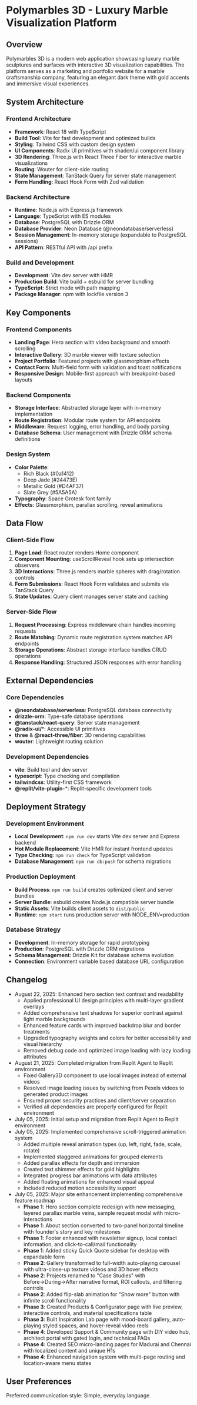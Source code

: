 # Polymarbles 3D - Luxury Marble Visualization Platform

## Overview

Polymarbles 3D is a modern web application showcasing luxury marble sculptures and surfaces with interactive 3D visualization capabilities. The platform serves as a marketing and portfolio website for a marble craftsmanship company, featuring an elegant dark theme with gold accents and immersive visual experiences.

## System Architecture

### Frontend Architecture
- **Framework**: React 18 with TypeScript
- **Build Tool**: Vite for fast development and optimized builds
- **Styling**: Tailwind CSS with custom design system
- **UI Components**: Radix UI primitives with shadcn/ui component library
- **3D Rendering**: Three.js with React Three Fiber for interactive marble visualizations
- **Routing**: Wouter for client-side routing
- **State Management**: TanStack Query for server state management
- **Form Handling**: React Hook Form with Zod validation

### Backend Architecture
- **Runtime**: Node.js with Express.js framework
- **Language**: TypeScript with ES modules
- **Database**: PostgreSQL with Drizzle ORM
- **Database Provider**: Neon Database (@neondatabase/serverless)
- **Session Management**: In-memory storage (expandable to PostgreSQL sessions)
- **API Pattern**: RESTful API with /api prefix

### Build and Development
- **Development**: Vite dev server with HMR
- **Production Build**: Vite build + esbuild for server bundling
- **TypeScript**: Strict mode with path mapping
- **Package Manager**: npm with lockfile version 3

## Key Components

### Frontend Components
- **Landing Page**: Hero section with video background and smooth scrolling
- **Interactive Gallery**: 3D marble viewer with texture selection
- **Project Portfolio**: Featured projects with glassmorphism effects
- **Contact Form**: Multi-field form with validation and toast notifications
- **Responsive Design**: Mobile-first approach with breakpoint-based layouts

### Backend Components
- **Storage Interface**: Abstracted storage layer with in-memory implementation
- **Route Registration**: Modular route system for API endpoints
- **Middleware**: Request logging, error handling, and body parsing
- **Database Schema**: User management with Drizzle ORM schema definitions

### Design System
- **Color Palette**: 
  - Rich Black (#0a1412)
  - Deep Jade (#24473E) 
  - Metallic Gold (#D4AF37)
  - Slate Grey (#5A5A5A)
- **Typography**: Space Grotesk font family
- **Effects**: Glassmorphism, parallax scrolling, reveal animations

## Data Flow

### Client-Side Flow
1. **Page Load**: React router renders Home component
2. **Component Mounting**: useScrollReveal hook sets up intersection observers
3. **3D Interactions**: Three.js renders marble spheres with drag/rotation controls
4. **Form Submissions**: React Hook Form validates and submits via TanStack Query
5. **State Updates**: Query client manages server state and caching

### Server-Side Flow
1. **Request Processing**: Express middleware chain handles incoming requests
2. **Route Matching**: Dynamic route registration system matches API endpoints
3. **Storage Operations**: Abstract storage interface handles CRUD operations
4. **Response Handling**: Structured JSON responses with error handling

## External Dependencies

### Core Dependencies
- **@neondatabase/serverless**: PostgreSQL database connectivity
- **drizzle-orm**: Type-safe database operations
- **@tanstack/react-query**: Server state management
- **@radix-ui/***: Accessible UI primitives
- **three** & **@react-three/fiber**: 3D rendering capabilities
- **wouter**: Lightweight routing solution

### Development Dependencies
- **vite**: Build tool and dev server
- **typescript**: Type checking and compilation
- **tailwindcss**: Utility-first CSS framework
- **@replit/vite-plugin-***: Replit-specific development tools

## Deployment Strategy

### Development Environment
- **Local Development**: `npm run dev` starts Vite dev server and Express backend
- **Hot Module Replacement**: Vite HMR for instant frontend updates
- **Type Checking**: `npm run check` for TypeScript validation
- **Database Management**: `npm run db:push` for schema migrations

### Production Deployment
- **Build Process**: `npm run build` creates optimized client and server bundles
- **Server Bundle**: esbuild creates Node.js compatible server bundle
- **Static Assets**: Vite builds client assets to `dist/public`
- **Runtime**: `npm start` runs production server with NODE_ENV=production

### Database Strategy
- **Development**: In-memory storage for rapid prototyping
- **Production**: PostgreSQL with Drizzle ORM migrations
- **Schema Management**: Drizzle Kit for database schema evolution
- **Connection**: Environment variable based database URL configuration

## Changelog

- August 22, 2025: Enhanced hero section text contrast and readability
  - Applied professional UI design principles with multi-layer gradient overlays
  - Added comprehensive text shadows for superior contrast against light marble backgrounds
  - Enhanced feature cards with improved backdrop blur and border treatments
  - Upgraded typography weights and colors for better accessibility and visual hierarchy
  - Removed debug code and optimized image loading with lazy loading attributes
- August 21, 2025: Completed migration from Replit Agent to Replit environment
  - Fixed Gallery3D component to use local images instead of external videos
  - Resolved image loading issues by switching from Pexels videos to generated product images
  - Ensured proper security practices and client/server separation
  - Verified all dependencies are properly configured for Replit environment
- July 05, 2025: Initial setup and migration from Replit Agent to Replit environment
- July 05, 2025: Implemented comprehensive scroll-triggered animation system
  - Added multiple reveal animation types (up, left, right, fade, scale, rotate)
  - Implemented staggered animations for grouped elements
  - Added parallax effects for depth and immersion
  - Created text shimmer effects for gold highlights
  - Integrated progress bar animations with data attributes
  - Added floating animations for enhanced visual appeal
  - Included reduced motion accessibility support
- July 05, 2025: Major site enhancement implementing comprehensive feature roadmap
  - **Phase 1**: Hero section complete redesign with new messaging, layered parallax marble veins, sample request modal with micro-interactions
  - **Phase 1**: About section converted to two-panel horizontal timeline with founder's story and key milestones
  - **Phase 1**: Footer enhanced with newsletter signup, local contact information, and click-to-call/mail functionality
  - **Phase 1**: Added sticky Quick Quote sidebar for desktop with expandable form
  - **Phase 2**: Gallery transformed to full-width auto-playing carousel with ultra-close-up texture videos and 3D hover effects
  - **Phase 2**: Projects renamed to "Case Studies" with Before→During→After narrative format, ROI callouts, and filtering controls
  - **Phase 2**: Added flip-slab animation for "Show more" button with infinite scroll functionality
  - **Phase 3**: Created Products & Configurator page with live preview, interactive controls, and material specifications table
  - **Phase 3**: Built Inspiration Lab page with mood-board gallery, auto-playing styled spaces, and hover-reveal video reels
  - **Phase 4**: Developed Support & Community page with DIY video hub, architect portal with gated login, and technical FAQs
  - **Phase 4**: Created SEO micro-landing pages for Madurai and Chennai with localized content and unique H1s
  - **Phase 4**: Enhanced navigation system with multi-page routing and location-aware menu states

## User Preferences

Preferred communication style: Simple, everyday language.